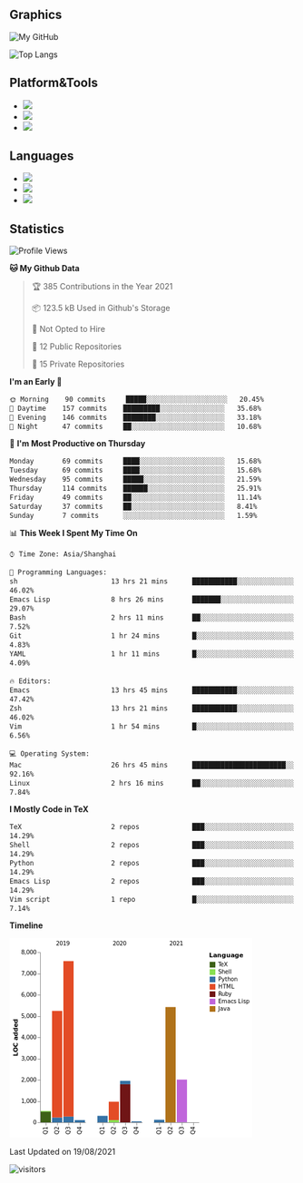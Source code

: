 ## Graphics

![My GitHub](https://github-readme-stats.vercel.app/api?username=SteamedFish&count_private=true&show_icons=true&theme=buefy&include_all_commits=false)

![Top Langs](https://github-readme-stats.vercel.app/api/top-langs/?username=SteamedFish&theme=buefy&hide=ruby&count_private=true&show_icons=true&layout=compact)

## Platform&Tools

* [![](https://img.shields.io/badge/ArchLinux--purple?style=flat-square&logo=ArchLinux)](https://www.archlinux.org/)
* [![](https://img.shields.io/badge/Gentoo-testing-purple?style=flat-square&logo=Gentoo)](https://www.gentoo.org/)
* [![](https://img.shields.io/badge/Doom%20Emacs-28-blue?style=flat-square&logo=Gnu%20emacs&logoColor=white)](https://www.gnu.org/software/emacs/)

## Languages

* [![](https://img.shields.io/badge/-Python-3776AB?style=flat-square&logo=python&logoColor=white)](https://www.python.org/)
* [![](https://img.shields.io/badge/-Bash-00ADD8?style=flat-square&logo=Gnu-bash&logoColor=white)](https://www.gnu.org/software/bash/)
* [![](https://img.shields.io/badge/-Go-00ADD8?style=flat-square&logo=go&logoColor=white)](https://golang.org/)

## Statistics

<!--START_SECTION:waka-->
![Profile Views](http://img.shields.io/badge/Profile%20Views-12-blue)

**🐱 My Github Data** 

> 🏆 385 Contributions in the Year 2021
 > 
> 📦 123.5 kB Used in Github's Storage 
 > 
> 🚫 Not Opted to Hire
 > 
> 📜 12 Public Repositories 
 > 
> 🔑 15 Private Repositories  
 > 
**I'm an Early 🐤** 

```text
🌞 Morning    90 commits     █████░░░░░░░░░░░░░░░░░░░░   20.45% 
🌆 Daytime    157 commits    █████████░░░░░░░░░░░░░░░░   35.68% 
🌃 Evening    146 commits    ████████░░░░░░░░░░░░░░░░░   33.18% 
🌙 Night      47 commits     ██░░░░░░░░░░░░░░░░░░░░░░░   10.68%

```
📅 **I'm Most Productive on Thursday** 

```text
Monday       69 commits     ████░░░░░░░░░░░░░░░░░░░░░   15.68% 
Tuesday      69 commits     ████░░░░░░░░░░░░░░░░░░░░░   15.68% 
Wednesday    95 commits     █████░░░░░░░░░░░░░░░░░░░░   21.59% 
Thursday     114 commits    ██████░░░░░░░░░░░░░░░░░░░   25.91% 
Friday       49 commits     ██░░░░░░░░░░░░░░░░░░░░░░░   11.14% 
Saturday     37 commits     ██░░░░░░░░░░░░░░░░░░░░░░░   8.41% 
Sunday       7 commits      ░░░░░░░░░░░░░░░░░░░░░░░░░   1.59%

```


📊 **This Week I Spent My Time On** 

```text
⌚︎ Time Zone: Asia/Shanghai

💬 Programming Languages: 
sh                       13 hrs 21 mins      ███████████░░░░░░░░░░░░░░   46.02% 
Emacs Lisp               8 hrs 26 mins       ███████░░░░░░░░░░░░░░░░░░   29.07% 
Bash                     2 hrs 11 mins       ██░░░░░░░░░░░░░░░░░░░░░░░   7.52% 
Git                      1 hr 24 mins        █░░░░░░░░░░░░░░░░░░░░░░░░   4.83% 
YAML                     1 hr 11 mins        █░░░░░░░░░░░░░░░░░░░░░░░░   4.09%

🔥 Editors: 
Emacs                    13 hrs 45 mins      ███████████░░░░░░░░░░░░░░   47.42% 
Zsh                      13 hrs 21 mins      ███████████░░░░░░░░░░░░░░   46.02% 
Vim                      1 hr 54 mins        █░░░░░░░░░░░░░░░░░░░░░░░░   6.56%

💻 Operating System: 
Mac                      26 hrs 45 mins      ███████████████████████░░   92.16% 
Linux                    2 hrs 16 mins       ██░░░░░░░░░░░░░░░░░░░░░░░   7.84%

```

**I Mostly Code in TeX** 

```text
TeX                      2 repos             ███░░░░░░░░░░░░░░░░░░░░░░   14.29% 
Shell                    2 repos             ███░░░░░░░░░░░░░░░░░░░░░░   14.29% 
Python                   2 repos             ███░░░░░░░░░░░░░░░░░░░░░░   14.29% 
Emacs Lisp               2 repos             ███░░░░░░░░░░░░░░░░░░░░░░   14.29% 
Vim script               1 repo              █░░░░░░░░░░░░░░░░░░░░░░░░   7.14%

```


**Timeline**

![Chart not found](https://raw.githubusercontent.com/SteamedFish/SteamedFish/master/charts/bar_graph.png) 


 Last Updated on 19/08/2021
<!--END_SECTION:waka-->

![visitors](https://visitor-badge.laobi.icu/badge?page_id=SteamedFish.SteamedFish)
